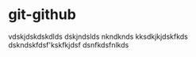 # git-github
vdskjdskdskdlds
dskjndslds
nkndknds
kksdkjkjdskfkds
dskndskfdsf'kskfkjdsf
dsnfkdsfnlkds
